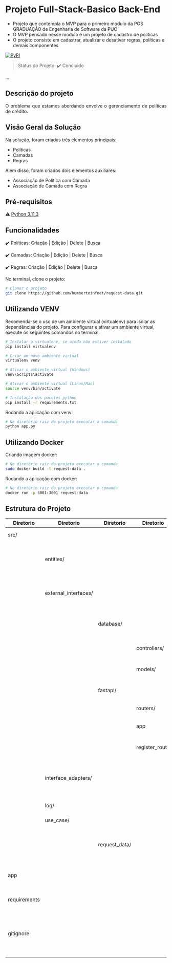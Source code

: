 <h1>Projeto Full-Stack-Basico Back-End</h1> 

- Projeto que contempla o MVP para o primeiro modulo da PÓS GRADUAÇÃO de Engenharia de Software da PUC
- O MVP pensado nesse modulo é um projeto de cadastro de políticas
- O projeto consiste em cadastrar, atualizar e desativar regras, políticas e demais componentes


[![PyPI](https://img.shields.io/pypi/pyversions/apache-superset.svg?maxAge=2592000)](https://pypi.python.org/pypi/apache-superset)


> Status do Projeto: :heavy_check_mark: Concluido

... 

## Descrição do projeto 

<p align="justify">
  O problema que estamos abordando envolve o gerenciamento de políticas de crédito.
</p>

## Visão Geral da Solução

Na solução, foram criadas três elementos principais:

- Políticas
- Camadas
- Regras

Além disso, foram criados dois elementos auxiliares:

- Associação de Política com Camada
- Associação de Camada com Regra

## Pré-requisitos

:warning: [Python 3.11.3](https://www.python.org/downloads/release/python-3113/)

## Funcionalidades

:heavy_check_mark: Políticas: Criação | Edição | Delete | Busca

:heavy_check_mark: Camadas: Criação | Edição | Delete | Busca

:heavy_check_mark: Regras: Criação | Edição | Delete | Busca

No terminal, clone o projeto: 

```bash
# Clonar o projeto
git clone https://github.com/humbertoinfnet/request-data.git
```
## Utilizando VENV
Recomenda-se o uso de um ambiente virtual (virtualenv) para isolar as dependências do projeto. Para configurar e ativar um ambiente virtual, execute os seguintes comandos no terminal:
```bash
# Instalar o virtualenv, se ainda não estiver instalado
pip install virtualenv

# Criar um novo ambiente virtual
virtualenv venv

# Ativar o ambiente virtual (Windows)
venv\Scripts\activate

# Ativar o ambiente virtual (Linux/Mac)
source venv/bin/activate

# Instalação dos pacotes python
pip install -r requirements.txt
```

Rodando a aplicação com venv: 

```bash
# No diretório raiz do projeto executar o comando
python app.py
```
## Utilizando Docker
Criando imagem docker:
```bash
# No diretório raiz do projeto executar o comando
sudo docker build -t request-data .
```

Rodando a aplicação com docker: 

```bash
# No diretório raiz do projeto executar o comando
docker run -p 3001:3001 request-data
```

## Estrutura do Projeto
| Diretorio       | Diretorio              | Diretorio       | Diretorio         | Descrição                                                      |  
|---------------|----------------------|---------------|-----------------|------------------------------------------------------------------------|
| src/          |                      |               |                 | Diretório raiz do projeto                                              |
|               | entities/            |               |                 | Entidades principais do projeto, como classes ou objetos               |
|               | external_interfaces/ |               |                 | Diretório relacionado a configurações de aplicações externas           |
|               |                      | database/     |                 | Código relacionado ao banco de dados                                   |
|               |                      |               | controllers/    | Lógica de execução das consultas SQL                                   |
|               |                      |               | models/         | Definição dos modelos de tabelas                                       |
|               |                      | fastapi/      |                 | Códigos relacionado ao FastApi                                         |
|               |                      |               | routers/        | Definição das rotas da API                                             |
|               |                      |               | app             | Configurações do servidor Flask                                        |
|               |                      |               | register_route  | Código para registrar as rotas                                         |
|               | interface_adapters/  |               |                 | Códigos que fazem a interface entre casos de uso e aplicações externas |
|               | log/                 |               |                 | Configuração dos logs                                                  |
|               | use_case/            |               |                 | Casos de uso do projeto                                                |
|               |                      | request_data/ |                 | Lógica dos casos de uso relacionados ao request_data                   |
| app           |                      |               |                 | Arquivos específicos da aplicação principal                            |
| requirements  |                      |               |                 | Lista de dependências do projeto                                       |
| gitignore     |                      |               |                 | Arquivo para especificar arquivos e diretórios que devem ser ignorados pelo git |

